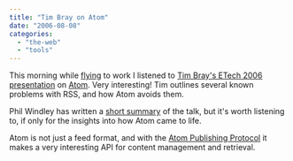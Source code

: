 ```yaml
---
title: "Tim Bray on Atom"
date: "2006-08-08"
categories: 
  - "the-web"
  - "tools"
---
```


This morning while [flying](http://codeconsult.ch/bertrand/archives/000589.html) to work I listened to [Tim Bray's ETech 2006 presentation](http://itconversations.com/shows/detail1155.html) on [Atom](http://www.intertwingly.net/wiki/pie/FrontPage). Very interesting! Tim outlines several known problems with RSS, and how Atom avoids them.

Phil Windley has written a [short summary](http://www.windley.com/archives/2006/03/tim_bray_on_ato.shtml) of the talk, but it's worth listening to, if only for the insights into how Atom came to life.

Atom is not just a feed format, and with the [Atom Publishing Protocol](http://www.ietf.org/internet-drafts/draft-ietf-atompub-protocol-09.txt) it makes a very interesting API for content management and retrieval.
